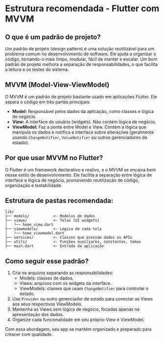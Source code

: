 # Estrutura recomendada - Flutter com MVVM

## O que é um padrão de projeto?

Um padrão de projeto (design pattern) é uma solução reutilizável para um problema comum no desenvolvimento de software. Ele ajuda a organizar o código, tornando-o mais limpo, modular, fácil de manter e escalar. Um bom padrão de projeto melhora a separação de responsabilidades, o que facilita a leitura e os testes do sistema.

## MVVM (Model-View-ViewModel)

O MVVM é um padrão de projeto bastante usado em aplicações Flutter. Ele separa o código em três partes principais:

- **Model:** Responsável pelos dados da aplicação, como classes e lógica de negócio.
- **View:** A interface do usuário (widgets). Não contém lógica de negócio.
- **ViewModel:** Faz a ponte entre Model e View. Contém a lógica que manipula os dados e notifica a interface sobre alterações (geralmente usando `ChangeNotifier`, `ValueNotifier` ou outros gerenciadores de estado).

## Por que usar MVVM no Flutter?

O Flutter é um framework declarativo e reativo, e o MVVM se encaixa bem nesse estilo de desenvolvimento. Ele facilita a separação entre lógica de interface e lógica de negócio, promovendo reutilização de código, organização e testabilidade.

## Estrutura de pastas recomendada:

```
lib/
├── models/           <- Modelos de dados
├── views/            <- Telas (UI widgets)
│   └── home_view.dart
├── viewmodels/       <- Lógica de cada tela
│   └── home_viewmodel.dart
├── services/         <- Classes que acessam dados ou APIs
├── utils/            <- Funções auxiliares, constantes, temas
├── main.dart         <- Entrada da aplicação
```

## Como seguir esse padrão?

1. Crie os arquivos separando as responsabilidades:
   - Models: classes de dados.
   - Views: arquivos com os widgets da interface.
   - ViewModels: classes que usam `ChangeNotifier` para controlar o estado.
2. Use `Provider` ou outro gerenciador de estado para conectar as Views aos seus respectivos ViewModels.
3. Mantenha as Views sem lógica de negócio, focadas apenas na apresentação dos dados.
4. Organize cada funcionalidade em seu próprio View e ViewModel.

Com essa abordagem, seu app se mantém organizado e preparado para crescer com qualidade.
